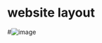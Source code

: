 # website layout
#![image](https://user-images.githubusercontent.com/103842974/180656343-95472579-11a5-4330-a01b-7627e37652a7.png)
